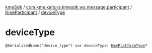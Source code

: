 [kmeSdk](../../index.md) / [com.kme.kaltura.kmesdk.ws.message.participant](../index.md) / [KmeParticipant](index.md) / [deviceType](./device-type.md)

# deviceType

`@SerializedName("device_type") var deviceType: `[`KmePlatformType`](../../com.kme.kaltura.kmesdk.ws.message.type/-kme-platform-type/index.md)`?`